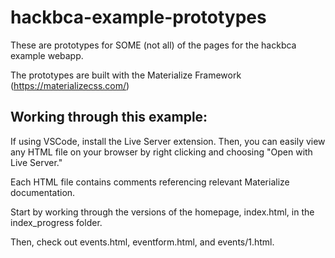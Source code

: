# hackbca-example-prototypes

These are prototypes for SOME (not all) of the pages for the hackbca example webapp.

The prototypes are built with the Materialize Framework (https://materializecss.com/)


## Working through this example:

If using VSCode, install the Live Server extension. 
Then, you can easily view any HTML file on your browser by right clicking and choosing "Open with Live Server."

Each HTML file contains comments referencing relevant Materialize documentation.

Start by working through the versions of the homepage, index.html, in the index_progress folder. 

Then, check out events.html, eventform.html, and events/1.html.
